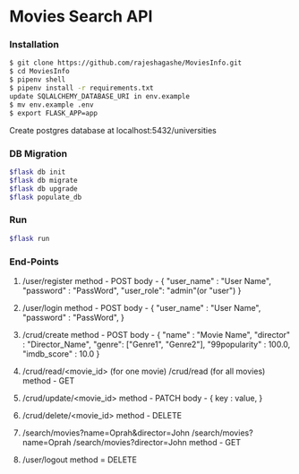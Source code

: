 # Movies Search API


### Installation


```sh
$ git clone https://github.com/rajeshagashe/MoviesInfo.git
$ cd MoviesInfo
$ pipenv shell
$ pipenv install -r requirements.txt
update SQLALCHEMY_DATABASE_URI in env.example
$ mv env.example .env
$ export FLASK_APP=app

```

Create postgres database at localhost:5432/universities
### DB Migration
```sh
$flask db init
$flask db migrate
$flask db upgrade
$flask populate_db
```
### Run

```sh
$flask run
```

### End-Points

1. /user/register
    method - POST
    body - {
        "user_name" : "User Name",
        "password" : "PassWord",
        "user_role": "admin"(or "user")
    }

2. /user/login
    method - POST
    body - {
        "user_name" : "User Name",
        "password" : "PassWord",
    }

3. /crud/create
    method - POST
    body - {
        "name" : "Movie Name",
        "director" : "Director_Name",
        "genre": ["Genre1", "Genre2"],
        "99popularity" : 100.0,
        "imdb_score" : 10.0
    }

4. /crud/read/<movie_id>  (for one movie)
   /crud/read  (for all movies)
    method - GET

5. /crud/update/<movie_id> 
    method - PATCH
    body - {
        key : value,
    }

6. /crud/delete/<movie_id>
    method - DELETE

7. /search/movies?name=Oprah&director=John
   /search/movies?name=Oprah
   /search/movies?director=John
    method - GET

8. /user/logout
    method = DELETE
